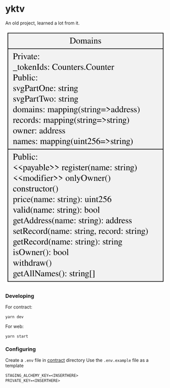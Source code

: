 # yktv

An old project, learned a lot from it.

![Smart Contract UML](https://github.com/jeremiahvuong/yktv/blob/main/contract/contract.svg?raw=true)

### Developing

For contract:

```
yarn dev
```

For web:

```
yarn start
```

### Configuring

Create a `.env` file in [contract](https://github.com/jeremiahvuong/yktv/tree/main/contract) directory
Use the `.env.example` file as a template

```
STAGING_ALCHEMY_KEY=<INSERTHERE>
PRIVATE_KEY=<INSERTHERE>
```
